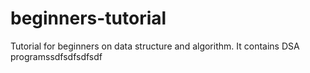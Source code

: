 # beginners-tutorial
Tutorial for beginners on data structure and algorithm. It contains DSA programssdfsdfsdfsdf
